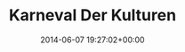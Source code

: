---
title:		"Karneval Der Kulturen"
type:		"photos"
mediatype:		"upload"
location:		"Berlin, Germany"
date:		"2014-06-07 19:27:02+00:00"
album:		"events"
filename:		"karneval-der-kulturen-people.md"
series:		"karneval"
cl_public_id:		"events/karneval-der-kulturen-people"
cl_version:		1497002612
format:		"tiff"
bytes:		5182544
width:		2560
height:		1440
colours:
- "#DED0C8"
- "#816F6C"
- "#343C24"
- "#C6D8E2"
- "#526D4C"
- "#3C3933"
- "#131C23"
- "#7B6053"
- "#BBC5D9"
- "#392724"
- "#30422A"
- "#343B39"
- "#4B6E86"
- "#7C4C6F"
- "#151A23"
- "#5E7160"
- "#D9A688"
- "#73A2C3"
- "#2C2C31"
- "#687579"
- "#87A5C9"
- "#018D91"
- "#717381"
- "#4E637E"
- "#3A3626"
- "#01BDC2"
- "#76664B"
- "#62723E"
- "#E9E8D4"
- "#DDC091"
- "#877B84"
- "#6D6F60"
- "#CBBCC7"
exposure_mode:		"Auto"
program:		"Aperture-priority AE"
aperture:		"1.4"
focal_length:		"50.0 mm"
iso:		"100"
shutter_speed:		"1/800"
metering:		"Multi-segment"
flash:		"Off, Did not fire"
white_balance:		"As Shot"
colour_temp:		"5950"
has_crop:		"false"
orientation:		"Horizontal (normal)"
camera_model:		"NIKON D800"
lens_info:		"0mm f/0"
artist:		"No artist info"
x_resolution:		"300"
y_resolution:		"300"
---